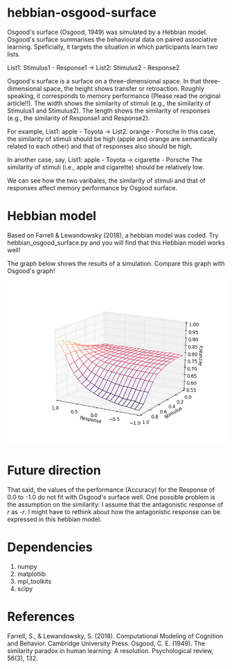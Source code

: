 # hebbian-osgood-surface
Osgood's surface (Osgood, 1949) was simulated by a Hebbian model. Osgood's surface summarises the behavioural data on paired associative learning. Speficially, it targets the situation in which participants learn two lists.

List1: Stimulus1 - Response1 -> List2: Stimulus2 - Response2

Osgood's surface is a surface on a three-dimensional space. In that three-dimensional space, the height shows transfer or retroaction. Roughly speaking, it corresponds to memory performance (Please read the original article!!). The width shows the similarity of stimuli (e.g., the similarity of Stimulus1 and Stimulus2). The length shows the similarity of responses (e.g., the similarity of Response1 and Response2).

For example, List1: apple - Toyota -> List2: orange - Porsche
In this case, the similarity of stimuli should be high (apple and orange are semantically related to each other) and that of responses also should be high.

In another case, say, List1: apple - Toyota -> cigarette - Porsche
The similarity of stimuli (i.e., apple and cigarette) should be relatively low.

We can see how the two varibales, the similarity of stimuli and that of responses affect memory performance by Osgood surface.

# Hebbian model
Based on Farrell & Lewandowsky (2018), a hebbian model was coded. Try hebbian_osgood_surface.py and you will find that this Hebbian model works well!

The graph below shows the results of a simulation. Compare this graph with Osgood's graph!

![graph](https://raw.githubusercontent.com/grocio/hebbian-osgood-surface/master/hos_graph.png)

# Future direction
That said, the values of the performance (Accuracy) for the Response of 0.0 to -1.0 do not fit with Osgood's surface well.
One possible problem is the assumption on the similarity: I assume that the antagonistic response of *r* as *-r*.
I might have to rethink about how the antagonistic response can be expressed in this hebbian model.

# Dependencies
1. numpy
2. matplotlib
3. mpl_toolkits
4. scipy

# References
Farrell, S., & Lewandowsky, S. (2018). Computational Modeling of Cognition and Behavior. Cambridge University Press.
Osgood, C. E. (1949). The similarity paradox in human learning: A resolution. Psychological review, 56(3), 132.

